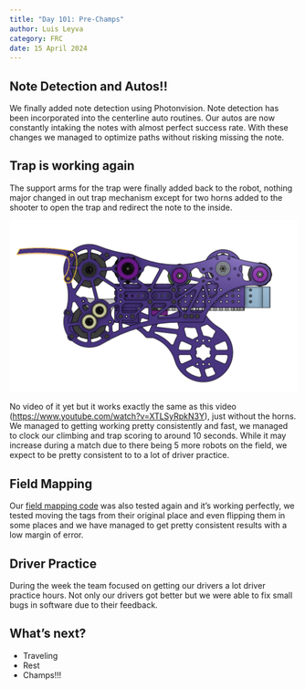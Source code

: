 ```yaml
---
title: "Day 101: Pre-Champs"
author: Luis Leyva
category: FRC
date: 15 April 2024
---
```


## Note Detection and Autos!!

We finally added note detection using Photonvision. Note detection has been incorporated into the centerline auto routines. Our autos are now constantly intaking the notes with almost perfect success rate. With these changes we managed to optimize paths without risking missing the note.

## Trap is working again

The support arms for the trap were finally added back to the robot, nothing major changed in out trap mechanism except for two horns added to the shooter to open the trap and redirect the note to the inside.

![Untitled](Day-101/Untitled.png)

No video of it yet but it works exactly the same as this video (https://www.youtube.com/watch?v=XTLSyRpkN3Y), just without the horns. We managed to getting working pretty consistently and fast, we managed to clock our climbing and trap scoring to around 10 seconds. While it may increase during a match due to there being 5 more robots on the field, we expect to be pretty consistent to to a lot of driver practice.

## Field Mapping

Our [field mapping code](https://github.com/Overture-7421/AprilTagMapper) was also tested again and it’s working perfectly, we tested moving the tags from their original place and even flipping them in some places and we have managed to get pretty consistent results with a low margin of error.

## Driver Practice

During the week the team focused on getting our drivers a lot driver practice hours. Not only our drivers got better but we were able to fix small bugs in software due to their feedback.

## What’s next?

-   Traveling
-   Rest
-   Champs!!!

